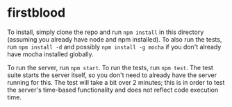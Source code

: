 # firstblood

To install, simply clone the repo and run `npm install` in this directory (assuming you already have node and npm installed).  To also run the tests, run `npm install -d` and possibly `npm install -g mocha` if you don't already have mocha installed globally.

To run the server, run `npm start`.  To run the tests, run `npm test`.  The test suite starts the server itself, so you don't need to already have the server running for this.  The test will take a bit over 2 minutes; this is in order to test the server's time-based functionality and does not reflect code execution time.